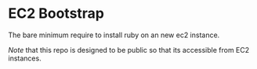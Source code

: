 # EC2 Bootstrap

The bare minimum require to install ruby on an new ec2 instance.

*Note* that this repo is designed to be public so that its accessible from EC2 instances.